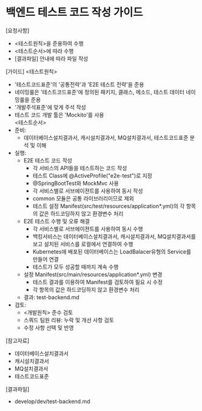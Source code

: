 # 백엔드 테스트 코드 작성 가이드 
  
[요청사항]  
- <테스트원칙>을 준용하여 수행
- <테스트순서>에 따라 수행
- [결과파일] 안내에 따라 파일 작성 

[가이드]
<테스트원칙>
- '테스트코드표준'의 '공통전략'과 'E2E 테스트 전략'을 준용 
- 네이밍룰은 '테스트코드표준'에 정의된 패키지, 클래스, 메소드, 테스트 데이터 네이밍룰을 준용  
- '개발주석표준'에 맞게 주석 작성
- 테스트 코드 개발 툴은 'Mockito'를 사용  
<테스트순서>
- 준비:
  - 데이터베이스설치결과서, 캐시설치결과서, MQ설치결과서, 테스트코드표준 분석 및 이해  
- 실행:  
  - E2E 테스트 코드 작성
    - 각 서비스의 API들을 테스트하는 코드 작성
    - 테스트 Class에 @ActiveProfile("e2e-test")로 지정
    - @SpringBootTest와 MockMvc 사용
    - 각 서비스별로 서브에이젼트를 사용하여 동시 작성
    - common 모듈은 공통 라이브러리이므로 제외  
    - 테스트 설정 Manifest(src/test/resources/application*.yml)의 각 항목의 값은 하드코딩하지 않고 환경변수 처리
  - E2E 테스트 수행 및 오류 해결 
    - 각 서비스별로 서브에이젼트를 사용하여 동시 수행
    - 백킹서비스는 데이터베이스설치결과서, 캐시설치결과서, MQ설치결과서를 보고 설치된 서비스를 로컬에서 연결하여 수행  
    - Kubernetes에 배포된 데이터베이스는 LoadBalacer유형의 Service를 만들어 연결 
    - 테스트가 모두 성공할 때까지 계속 수행 
  - 설정 Manifest(src/main/resources/application*.yml) 변경  
    - 테스트 결과를 이용하여 Manifest를 검토하여 필요 시 수정  
    - 각 항목의 값은 하드코딩하지 않고 환경변수 처리
  - 결과: test-backend.md
- 검토:
  - <개발원칙> 준수 검토
  - 스쿼드 팀원 리뷰: 누락 및 개선 사항 검토
  - 수정 사항 선택 및 반영 

[참고자료]
- 데이터베이스설치결과서
- 캐시설치결과서
- MQ설치결과서
- 테스트코드표준
  
[결과파일]
- develop/dev/test-backend.md